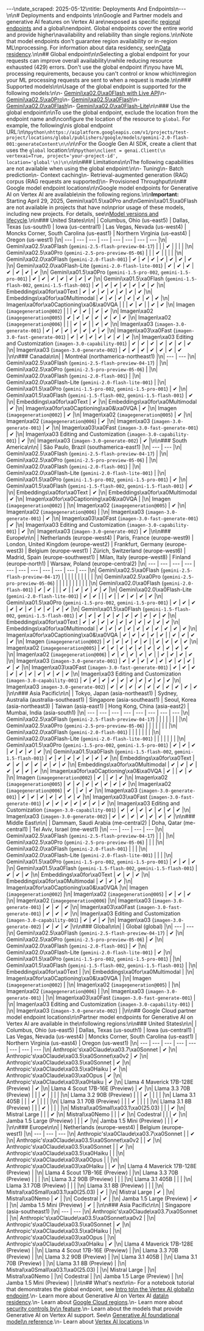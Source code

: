 ---\ndate_scraped: 2025-05-12\ntitle: Deployments And Endpoints\n---\n\n# Deployments and endpoints \n\nGoogle and Partner models and generative AI features on Vertex AI are\nexposed as specific [regional endpoints](/about/locations) and a global\nendpoint. Global endpoints cover the entire world and provide higher\navailability and reliability than single regions.\n\nNote that model endpoints don't guarantee region availability or in-region ML\nprocessing. For information about data residency, see\n[Data residency](https://cloud.google.com/vertex-ai/generative-ai/docs/learn/data-residency).\n\n## Global endpoint\n\nSelecting a global endpoint for your requests can improve overall availability\nwhile reducing resource exhausted (429) errors. Don't use the global endpoint if\nyou have ML processing requirements, because you can't control or know which\nregion your ML processing requests are sent to when a request is made.\n\n### Supported models\n\nUsage of the global endpoint is supported for the following models:\n\n- [Gemini\xa02.0\xa0Flash with Live API](../models/gemini/2-0-flash.md)\n- [Gemini\xa02.5\xa0Pro](https://cloud.google.com/vertex-ai/generative-ai/docs/models/gemini/2-5-pro)\n- [Gemini\xa02.5\xa0Flash](../models/gemini/2-5-flash.md)\n- [Gemini\xa02.0\xa0Flash](../models/gemini/2-0-flash.md)\n- [Gemini\xa02.0\xa0Flash-Lite](https://cloud.google.com/vertex-ai/generative-ai/docs/models/gemini/2-0-flash-lite)\n\n### Use the global endpoint\n\nTo use the global endpoint, exclude the location from the endpoint name and\nconfigure the location of the resource to `global`. For example, the following\nis global endpoint URL:\n\n```python\nhttps://aiplatform.googleapis.com/v1/projects/test-project/locations/global/publishers/google/models/gemini-2.0-flash-001:generateContent\n\n```\n\nFor the Google Gen AI SDK, create a client that uses the `global` location:\n\n```python\nclient = genai.Client(\n vertexai=True, project='your-project-id', location='global'\n)\n\n```\n\n### Limitations\n\nThe following capabilities are not available when using the global endpoint:\n\n- Tuning\n- Batch prediction\n- Context caching\n- Retrieval-augmented generation (RAG) corpus (RAG requests are supported)\n- Provisioned Throughput\n\n## Google model endpoint locations\n\nGoogle model endpoints for Generative AI on Vertex AI are available\nin the following regions.\n\n**Important:** Starting April 29, 2025, Gemini\xa01.5\xa0Pro and\nGemini\xa01.5\xa0Flash are not available in projects that have no\nprior usage of these models, including new projects. For details, see\n[Model versions and lifecycle](model-versions.md).\n\n### United States\n\n| | Columbus, Ohio (us-east5) | Dallas, Texas (us-south1) | Iowa (us-central1) | Las Vegas, Nevada (us-west4) | Moncks Corner, South Carolina (us-east1) | Northern Virginia (us-east4) | Oregon (us-west1) |\n| --- | --- | --- | --- | --- | --- | --- | --- |\n| Gemini\xa02.5\xa0Flash (`gemini-2.5-flash-preview-04-17`) | | | ✔ | | | | |\n| Gemini\xa02.5\xa0Pro (`gemini-2.5-pro-preview-05-06`) | | | ✔ | | | | |\n| Gemini\xa02.0\xa0Flash (`gemini-2.0-flash-001`) | ✔ | ✔ | ✔ | ✔ | ✔ | ✔ | ✔ |\n| Gemini\xa02.0\xa0Flash-Lite (`gemini-2.0-flash-lite-001`) | ✔ | ✔ | ✔ | ✔ | ✔ | ✔ | ✔ |\n| Gemini\xa01.5\xa0Pro (`gemini-1.5-pro-002`, `gemini-1.5-pro-001`) | ✔ | ✔ | ✔ | ✔ | ✔ | ✔ | ✔ |\n| Gemini\xa01.5\xa0Flash (`gemini-1.5-flash-002`, `gemini-1.5-flash-001`) | ✔ | ✔ | ✔ | ✔ | ✔ | ✔ | ✔ |\n| Embeddings\xa0for\xa0Text | ✔ | ✔ | ✔ | ✔ | ✔ | ✔ | ✔ |\n| Embeddings\xa0for\xa0Multimodal | ✔ | ✔ | ✔ | ✔ | ✔ | ✔ | ✔ |\n| Imagen\xa0for\xa0Captioning\xa0&\xa0VQA | | | ✔ | ✔ | | ✔ | ✔ |\n| Imagen (`imagegeneration@002`) | | | ✔ | ✔ | | ✔ | ✔ |\n| Imagen\xa02 (`imagegeneration@005`) | ✔ | ✔ | ✔ | ✔ | ✔ | ✔ | ✔ |\n| Imagen\xa02 (`imagegeneration@006`) | | | ✔ | ✔ | | ✔ | ✔ |\n| Imagen\xa03 (`imagen-3.0-generate-001`) | ✔ | ✔ | ✔ | ✔ | ✔ | ✔ | ✔ |\n| Imagen\xa03\xa0Fast (`imagen-3.0-fast-generate-001`) | ✔ | ✔ | ✔ | ✔ | ✔ | ✔ | ✔ |\n| Imagen\xa03 Editing and Customization (`imagen-3.0-capability-001`) | ✔ | ✔ | ✔ | ✔ | ✔ | ✔ | ✔ |\n| Imagen\xa03 (`imagen-3.0-generate-002`) | ✔ | ✔ | ✔ | ✔ | ✔ | ✔ | ✔ |\n\n### Canada\n\n| | Montréal (northamerica-northeast1) |\n| --- | --- |\n| Gemini\xa02.5\xa0Flash (`gemini-2.5-flash-preview-04-17`) | |\n| Gemini\xa02.5\xa0Pro (`gemini-2.5-pro-preview-05-06`) | |\n| Gemini\xa02.0\xa0Flash (`gemini-2.0-flash-001`) | |\n| Gemini\xa02.0\xa0Flash-Lite (`gemini-2.0-flash-lite-001`) | |\n| Gemini\xa01.5\xa0Pro (`gemini-1.5-pro-002`, `gemini-1.5-pro-001`) | ✔ |\n| Gemini\xa01.5\xa0Flash (`gemini-1.5-flash-002`, `gemini-1.5-flash-001`) | ✔ |\n| Embeddings\xa0for\xa0Text | ✔ |\n| Embeddings\xa0for\xa0Multimodal | ✔ |\n| Imagen\xa0for\xa0Captioning\xa0&\xa0VQA | ✔ |\n| Imagen (`imagegeneration@002`) | ✔ |\n| Imagen\xa02 (`imagegeneration@005`) | ✔ |\n| Imagen\xa02 (`imagegeneration@006`) | ✔ |\n| Imagen\xa03 (`imagen-3.0-generate-001`) | ✔ |\n| Imagen\xa03\xa0Fast (`imagen-3.0-fast-generate-001`) | ✔ |\n| Imagen\xa03 Editing and Customization (`imagen-3.0-capability-001`) | ✔ |\n| Imagen\xa03 (`imagen-3.0-generate-002`) | ✔ |\n\n### South America\n\n| | São Paulo, Brazil (southamerica-east1) |\n| --- | --- |\n| Gemini\xa02.5\xa0Flash (`gemini-2.5-flash-preview-04-17`) | |\n| Gemini\xa02.5\xa0Pro (`gemini-2.5-pro-preview-05-06`) | |\n| Gemini\xa02.0\xa0Flash (`gemini-2.0-flash-001`) | |\n| Gemini\xa02.0\xa0Flash-Lite (`gemini-2.0-flash-lite-001`) | |\n| Gemini\xa01.5\xa0Pro (`gemini-1.5-pro-002`, `gemini-1.5-pro-001`) | ✔ |\n| Gemini\xa01.5\xa0Flash (`gemini-1.5-flash-002`, `gemini-1.5-flash-001`) | ✔ |\n| Embeddings\xa0for\xa0Text | ✔ |\n| Embeddings\xa0for\xa0Multimodal | ✔ |\n| Imagen\xa0for\xa0Captioning\xa0&\xa0VQA | |\n| Imagen (`imagegeneration@002`) | |\n| Imagen\xa02 (`imagegeneration@005`) | ✔ |\n| Imagen\xa02 (`imagegeneration@006`) | |\n| Imagen\xa03 (`imagen-3.0-generate-001`) | ✔ |\n| Imagen\xa03\xa0Fast (`imagen-3.0-fast-generate-001`) | ✔ |\n| Imagen\xa03 Editing and Customization (`imagen-3.0-capability-001`) | ✔ |\n| Imagen\xa03 (`imagen-3.0-generate-002`) | ✔ |\n\n### Europe\n\n| | Netherlands (europe-west4) | Paris, France (europe-west9) | London, United Kingdom (europe-west2) | Frankfurt, Germany (europe-west3) | Belgium (europe-west1) | Zürich, Switzerland (europe-west6) | Madrid, Spain (europe-southwest1) | Milan, Italy (europe-west8) | Finland (europe-north1) | Warsaw, Poland (europe-central2) |\n| --- | --- | --- | --- | --- | --- | --- | --- | --- | --- | --- |\n| Gemini\xa02.5\xa0Flash (`gemini-2.5-flash-preview-04-17`) | | | | | | | | | | |\n| Gemini\xa02.5\xa0Pro (`gemini-2.5-pro-preview-05-06`) | | | | | | | | | | |\n| Gemini\xa02.0\xa0Flash (`gemini-2.0-flash-001`) | ✔ | ✔ | | | ✔ | | ✔ | ✔ | ✔ | ✔ |\n| Gemini\xa02.0\xa0Flash-Lite (`gemini-2.0-flash-lite-001`) | ✔ | ✔ | | | ✔ | | ✔ | ✔ | ✔ | ✔ |\n| Gemini\xa01.5\xa0Pro (`gemini-1.5-pro-002`, `gemini-1.5-pro-001`) | ✔ | ✔ | ✔ | ✔ | ✔ | ✔ | ✔ | ✔ | ✔ | ✔ |\n| Gemini\xa01.5\xa0Flash (`gemini-1.5-flash-002`, `gemini-1.5-flash-001`) | ✔ | ✔ | ✔ | ✔ | ✔ | ✔ | ✔ | ✔ | ✔ | ✔ |\n| Embeddings\xa0for\xa0Text | ✔ | ✔ | ✔ | ✔ | ✔ | ✔ | ✔ | ✔ | ✔ | ✔ |\n| Embeddings\xa0for\xa0Multimodal | ✔ | ✔ | ✔ | ✔ | ✔ | ✔ | ✔ | ✔ | ✔ | ✔ |\n| Imagen\xa0for\xa0Captioning\xa0&\xa0VQA | ✔ | ✔ | ✔ | ✔ | ✔ | | ✔ | ✔ | ✔ | ✔ |\n| Imagen (`imagegeneration@002`) | ✔ | ✔ | ✔ | ✔ | ✔ | | ✔ | ✔ | ✔ | ✔ |\n| Imagen\xa02 (`imagegeneration@005`) | ✔ | ✔ | ✔ | ✔ | ✔ | ✔ | ✔ | ✔ | ✔ | ✔ |\n| Imagen\xa02 (`imagegeneration@006`) | ✔ | ✔ | ✔ | ✔ | ✔ | | ✔ | ✔ | ✔ | ✔ |\n| Imagen\xa03 (`imagen-3.0-generate-001`) | ✔ | ✔ | ✔ | ✔ | ✔ | ✔ | ✔ | ✔ | ✔ | ✔ |\n| Imagen\xa03\xa0Fast (`imagen-3.0-fast-generate-001`) | ✔ | ✔ | ✔ | ✔ | ✔ | ✔ | ✔ | ✔ | ✔ | ✔ |\n| Imagen\xa03 Editing and Customization (`imagen-3.0-capability-001`) | ✔ | ✔ | ✔ | ✔ | ✔ | ✔ | ✔ | ✔ | ✔ | ✔ |\n| Imagen\xa03 `imagen-3.0-generate-002`) | ✔ | ✔ | ✔ | ✔ | ✔ | ✔ | ✔ | ✔ | ✔ | ✔ |\n\n### Asia Pacific\n\n| | Tokyo, Japan (asia-northeast1) | Sydney, Australia (australia-southeast1) | Singapore (asia-southeast1) | Seoul, Korea (asia-northeast3) | Taiwan (asia-east1) | Hong Kong, China (asia-east2) | Mumbai, India (asia-south1) |\n| --- | --- | --- | --- | --- | --- | --- | --- |\n| Gemini\xa02.5\xa0Flash (`gemini-2.5-flash-preview-04-17`) | | | | | | | |\n| Gemini\xa02.5\xa0Pro (`gemini-2.5-pro-preview-05-06`) | | | | | | | |\n| Gemini\xa02.0\xa0Flash (`gemini-2.0-flash-001`) | | | | | | | |\n| Gemini\xa02.0\xa0Flash-Lite (`gemini-2.0-flash-lite-001`) | | | | | | | |\n| Gemini\xa01.5\xa0Pro (`gemini-1.5-pro-002`, `gemini-1.5-pro-001`) | ✔ | ✔ | ✔ | ✔ | ✔ | ✔ | ✔ |\n| Gemini\xa01.5\xa0Flash (`gemini-1.5-flash-002`, `gemini-1.5-flash-001`) | ✔ | ✔ | ✔ | ✔ | ✔ | ✔ | ✔ |\n| Embeddings\xa0for\xa0Text | ✔ | ✔ | ✔ | ✔ | ✔ | ✔ | ✔ |\n| Embeddings\xa0for\xa0Multimodal | ✔ | ✔ | ✔ | ✔ | ✔ | ✔ | ✔ |\n| Imagen\xa0for\xa0Captioning\xa0&\xa0VQA | ✔ | | ✔ | ✔ |\n| Imagen (`imagegeneration@002`) | ✔ | | ✔ | ✔ |\n| Imagen\xa02 (`imagegeneration@005`) | ✔ | ✔ | ✔ | ✔ | ✔ | ✔ | ✔ |\n| Imagen\xa02 (`imagegeneration@006`) | ✔ | | ✔ | ✔ |\n| Imagen\xa03 (`imagen-3.0-generate-001`) | ✔ | ✔ | ✔ | ✔ | ✔ | ✔ | ✔ |\n| Imagen\xa03\xa0Fast (`imagen-3.0-fast-generate-001`) | ✔ | ✔ | ✔ | ✔ | ✔ | ✔ | ✔ |\n| Imagen\xa03 Editing and Customization (`imagen-3.0-capability-001`) | ✔ | ✔ | ✔ | ✔ | ✔ | ✔ | ✔ |\n| Imagen\xa03 (`imagen-3.0-generate-002`) | ✔ | ✔ | ✔ | ✔ | ✔ | ✔ | ✔ |\n\n### Middle East\n\n| | Dammam, Saudi Arabia (me-central2) | Doha, Qatar (me-central1) | Tel Aviv, Israel (me-west1) |\n| --- | --- | --- | --- |\n| Gemini\xa02.5\xa0Flash (`gemini-2.5-flash-preview-04-17`) | | | |\n| Gemini\xa02.5\xa0Pro (`gemini-2.5-pro-preview-05-06`) | | | |\n| Gemini\xa02.0\xa0Flash (`gemini-2.0-flash-001`) | | | |\n| Gemini\xa02.0\xa0Flash-Lite (`gemini-2.0-flash-lite-001`) | | | |\n| Gemini\xa01.5\xa0Pro (`gemini-1.5-pro-002`, `gemini-1.5-pro-001`) | ✔ | ✔ | ✔ |\n| Gemini\xa01.5\xa0Flash (`gemini-1.5-flash-002`, `gemini-1.5-flash-001`) | ✔ | ✔ | ✔ |\n| Embeddings\xa0for\xa0Text | ✔ | ✔ | ✔ |\n| Embeddings\xa0for\xa0Multimodal | ✔ | ✔ | ✔ |\n| Imagen\xa0for\xa0Captioning\xa0&\xa0VQA |\n| Imagen (`imagegeneration@002`) |\n| Imagen\xa02 (`imagegeneration@005`) | ✔ | ✔ | ✔ |\n| Imagen\xa02 (`imagegeneration@006`) |\n| Imagen\xa03 (`imagen-3.0-generate-001`) | ✔ | ✔ | ✔ |\n| Imagen\xa03\xa0Fast (`imagen-3.0-fast-generate-001`) | ✔ | ✔ | ✔ |\n| Imagen\xa03 Editing and Customization (`imagen-3.0-capability-001`) | ✔ | ✔ | ✔ |\n| Imagen\xa03 (`imagen-3.0-generate-002`) | ✔ | ✔ | ✔ |\n\n### Global\n\n| | Global (global) |\n| --- | --- |\n| Gemini\xa02.5\xa0Flash (`gemini-2.5-flash-preview-04-17`) | ✔ |\n| Gemini\xa02.5\xa0Pro (`gemini-2.5-pro-preview-05-06`) | ✔ |\n| Gemini\xa02.0\xa0Flash (`gemini-2.0-flash-001`) | ✔ |\n| Gemini\xa02.0\xa0Flash-Lite (`gemini-2.0-flash-lite-001`) | ✔ |\n| Gemini\xa01.5\xa0Pro (`gemini-1.5-pro-002`, `gemini-1.5-pro-001`) | |\n| Gemini\xa01.5\xa0Flash (`gemini-1.5-flash-002`, `gemini-1.5-flash-001`) | |\n| Embeddings\xa0for\xa0Text | |\n| Embeddings\xa0for\xa0Multimodal | |\n| Imagen\xa0for\xa0Captioning\xa0&\xa0VQA | |\n| Imagen (`imagegeneration@002`) | |\n| Imagen\xa02 (`imagegeneration@005`) | |\n| Imagen\xa02 (`imagegeneration@006`) | |\n| Imagen\xa03 (`imagen-3.0-generate-001`) | |\n| Imagen\xa03\xa0Fast (`imagen-3.0-fast-generate-001`) | |\n| Imagen\xa03 Editing and Customization (`imagen-3.0-capability-001`) | |\n| Imagen\xa03 (`imagen-3.0-generate-002`) | |\n\n## Google Cloud partner model endpoint locations\n\nPartner model endpoints for Generative AI on Vertex AI are available in the\nfollowing regions:\n\n### United States\n\n| | Columbus, Ohio (us-east5) | Dallas, Texas (us-south1) | Iowa (us-central1) | Las Vegas, Nevada (us-west4) | Moncks Corner, South Carolina (us-east1) | Northern Virginia (us-east4) | Oregon (us-west1) |\n| --- | --- | --- | --- | --- | --- | --- | --- |\n| Anthropic\'s\xa0Claude\xa03.7\xa0Sonnet | ✔ |\n| Anthropic\'s\xa0Claude\xa03.5\xa0Sonnet\xa0v2 | ✔ |\n| Anthropic\'s\xa0Claude\xa03.5\xa0Sonnet | ✔ |\n| Anthropic\'s\xa0Claude\xa03.5\xa0Haiku | ✔ |\n| Anthropic\'s\xa0Claude\xa03\xa0Opus | ✔ |\n| Anthropic\'s\xa0Claude\xa03\xa0Haiku | ✔ |\n| Llama 4 Maverick 17B-128E (Preview) | ✔ |\n| Llama 4 Scout 17B-16E (Preview) | ✔ |\n| Llama 3.3 70B (Preview) | | | ✔ | | | | |\n| Llama 3.2 90B (Preview) | | | ✔ | | | | |\n| Llama 3.1 405B | | | ✔ | | | | |\n| Llama 3.1 70B (Preview) | | | ✔ | | | | |\n| Llama 3.1 8B (Preview) | | | ✔ | | | | |\n| Mistral\xa0Small\xa03.1\xa0(25.03) | | | ✔ |\n| Mistral Large | | | ✔ |\n| Mistral\xa0Nemo | | | ✔ |\n| Codestral | | | ✔ |\n| Jamba 1.5 Large (Preview) | | | ✔ |\n| Jamba 1.5 Mini (Preview) | | | ✔ |\n\n### Europe\n\n| | Netherlands (europe-west4) | Belgium (europe-west1) |\n| --- | --- | --- |\n| Anthropic\'s\xa0Claude\xa03.7\xa0Sonnet | | ✔ |\n| Anthropic\'s\xa0Claude\xa03.5\xa0Sonnet\xa0v2 | | ✔ |\n| Anthropic\'s\xa0Claude\xa03.5\xa0Sonnet | | ✔ |\n| Anthropic\'s\xa0Claude\xa03.5\xa0Haiku | | |\n| Anthropic\'s\xa0Claude\xa03\xa0Opus | | |\n| Anthropic\'s\xa0Claude\xa03\xa0Haiku | | ✔ |\n| Llama 4 Maverick 17B-128E (Preview) | |\n| Llama 4 Scout 17B-16E (Preview) | |\n| Llama 3.3 70B (Preview) | | | |\n| Llama 3.2 90B (Preview) | | | |\n| Llama 3.1 405B | | | |\n| Llama 3.1 70B (Preview) | | | |\n| Llama 3.1 8B (Preview) | | | |\n| Mistral\xa0Small\xa03.1\xa0(25.03) | ✔ | |\n| Mistral Large | ✔ | |\n| Mistral\xa0Nemo | ✔ | |\n| Codestral | ✔ | |\n| Jamba 1.5 Large (Preview) | ✔ | |\n| Jamba 1.5 Mini (Preview) | ✔ | |\n\n### Asia Pacific\n\n| | Singapore (asia-southeast1) |\n| --- | --- |\n| Anthropic\'s\xa0Claude\xa03.7\xa0Sonnet | |\n| Anthropic\'s\xa0Claude\xa03.5\xa0Sonnet\xa0v2 | |\n| Anthropic\'s\xa0Claude\xa03.5\xa0Sonnet | ✔ |\n| Anthropic\'s\xa0Claude\xa03.5\xa0Haiku | |\n| Anthropic\'s\xa0Claude\xa03\xa0Opus | |\n| Anthropic\'s\xa0Claude\xa03\xa0Haiku | ✔ |\n| Llama 4 Maverick 17B-128E (Preview) | |\n| Llama 4 Scout 17B-16E (Preview) | |\n| Llama 3.3 70B (Preview) | |\n| Llama 3.2 90B (Preview) | |\n| Llama 3.1 405B | |\n| Llama 3.1 70B (Preview) | |\n| Llama 3.1 8B (Preview) | |\n| Mistral\xa0Small\xa03.1\xa0(25.03) | |\n| Mistral Large | |\n| Mistral\xa0Nemo | |\n| Codestral | |\n| Jamba 1.5 Large (Preview) | |\n| Jamba 1.5 Mini (Preview) | |\n\n## What\'s next\n\n- For a notebook tutorial that demonstrates the global endpoint, see [Intro to\n the Vertex AI global\n endpoint](https://github.com/GoogleCloudPlatform/generative-ai/blob/main/gemini/global-endpoint/intro_global_endpoint.ipynb).\n- Learn more about Generative AI on Vertex AI [data\n residency](https://cloud.google.com/vertex-ai/generative-ai/docs/learn/data-residency).\n- Learn about [Google Cloud regions](https://cloud.google.com/docs/geography-and-regions).\n- Learn more about [security controls by\n feature](https://cloud.google.com/vertex-ai/generative-ai/docs/genai-security-controls).\n- Learn about the models that provide Generative AI on Vertex AI support. See\n [Generative AI foundational model\n reference](https://cloud.google.com/vertex-ai/generative-ai/docs/model-reference/overview).\n- Learn about [Vertex AI locations](https://cloud.google.com/vertex-ai/docs/general/locations).\n